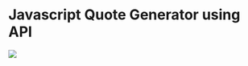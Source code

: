 # Javascript Quote Generator using API



![](https://user-images.githubusercontent.com/62159014/89698997-e57a3000-d92c-11ea-8615-e6d810dada37.png)
